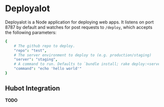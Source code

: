# Deployalot
Deployalot is a Node application for deploying web apps. It listens on port
8787 by default and watches for post requests to `/deploy`, which accepts the
following parameters:

```coffeescript
{
    # The github repo to deploy.
    "repo": "test",
    # The server environment to deploy to (e.g. production/staging)
    "server": "staging",
    # A command to run. Defaults to `bundle install; rake deploy:<server>`
    "command": "echo 'hello world'"
}
```

## Hubot Integration
**TODO**
